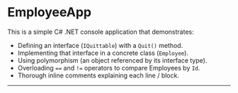 # EmployeeApp

This is a simple C# .NET console application that demonstrates:

- Defining an interface (`IQuittable`) with a `Quit()` method.
- Implementing that interface in a concrete class (`Employee`).
- Using polymorphism (an object referenced by its interface type).
- Overloading `==` and `!=` operators to compare Employees by `Id`.
- Thorough inline comments explaining each line / block.

---
